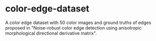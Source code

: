 # color-edge-dataset
A color edge dataset with 50 color images and ground truths of edges proposed in 
"Noise-robust color edge detection using anisotropic morphological directional derivative matrix".
